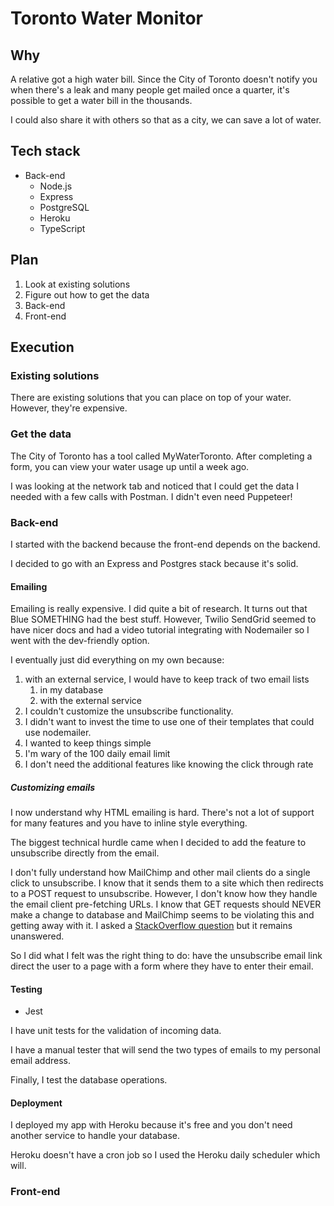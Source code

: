 # Toronto Water Monitor

## Why

A relative got a high water bill. Since the City of Toronto doesn't notify
you when there's a leak and many people get mailed once a quarter, it's
possible to get a water bill in the thousands.

I could also share it with others so that as a city, we can save a lot of water.

## Tech stack

- Back-end
  - Node.js
  - Express
  - PostgreSQL
  - Heroku
  - TypeScript

## Plan

1. Look at existing solutions
2. Figure out how to get the data
3. Back-end
4. Front-end

## Execution

### Existing solutions

There are existing solutions that you can place on top of your water. However, they're expensive.

### Get the data

The City of Toronto has a tool called MyWaterToronto.
After completing a form, you can view your water usage up until a week ago.

I was looking at the network tab and noticed that I could get the data I needed with a few calls with Postman. I didn't even need Puppeteer!

### Back-end

I started with the backend because the front-end depends on the backend.

I decided to go with an Express and Postgres stack because it's solid.

#### Emailing

Emailing is really expensive.
I did quite a bit of research.
It turns out that Blue SOMETHING had the best stuff. However, Twilio SendGrid seemed to have nicer docs and had a video tutorial integrating with Nodemailer so I went with the dev-friendly option.

I eventually just did everything on my own because:

1. with an external service, I would have to keep track of two email lists
   1. in my database
   2. with the external service
2. I couldn't customize the unsubscribe functionality.
3. I didn't want to invest the time to use one of their templates that could use nodemailer.
4. I wanted to keep things simple
5. I'm wary of the 100 daily email limit
6. I don't need the additional features like knowing the click through rate

##### Customizing emails

I now understand why HTML emailing is hard.
There's not a lot of support for many features and you have to inline style everything.

The biggest technical hurdle came when I decided to add the feature to unsubscribe directly from the email.

I don't fully understand how MailChimp and other mail clients do a single click to unsubscribe. I know that it sends them to a site which then redirects to a POST request to unsubscribe. However, I don't know how they handle the email client pre-fetching URLs. I know that GET requests should NEVER make a change to database and MailChimp seems to be violating this and getting away with it. I asked a [StackOverflow question]() but it remains unanswered.

So I did what I felt was the right thing to do: have the unsubscribe email link direct the user to a page with a form where they have to enter their email.

#### Testing

- Jest

I have unit tests for the validation of incoming data.

I have a manual tester that will send the two types of emails to my personal email address.

Finally, I test the database operations.

#### Deployment

I deployed my app with Heroku because it's free and you don't need another service to handle your database.

Heroku doesn't have a cron job so I used the Heroku daily scheduler which will.

### Front-end
